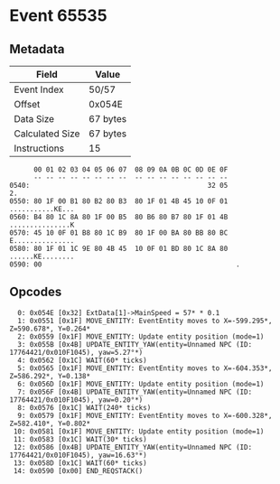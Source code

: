 # Event 65535

## Metadata

| Field           | Value    |
|-----------------|----------|
| Event Index     | 50/57    |
| Offset          | 0x054E   |
| Data Size       | 67 bytes |
| Calculated Size | 67 bytes |
| Instructions    | 15       |

```
      00 01 02 03 04 05 06 07  08 09 0A 0B 0C 0D 0E 0F
      -- -- -- -- -- -- -- --  -- -- -- -- -- -- -- --
0540:                                            32 05                2.
0550: 80 1F 00 B1 80 B2 80 B3  80 1F 01 4B 45 10 0F 01  ...........KE...
0560: B4 80 1C 8A 80 1F 00 B5  80 B6 80 B7 80 1F 01 4B  ...............K
0570: 45 10 0F 01 B8 80 1C B9  80 1F 00 BA 80 BB 80 BC  E...............
0580: 80 1F 01 1C 9E 80 4B 45  10 0F 01 BD 80 1C 8A 80  ......KE........
0590: 00                                                .               
```

## Opcodes

```
  0: 0x054E [0x32] ExtData[1]->MainSpeed = 57* * 0.1
  1: 0x0551 [0x1F] MOVE_ENTITY: EventEntity moves to X=-599.295*, Z=590.678*, Y=0.264*
  2: 0x0559 [0x1F] MOVE_ENTITY: Update entity position (mode=1)
  3: 0x055B [0x4B] UPDATE_ENTITY_YAW(entity=Unnamed NPC (ID: 17764421/0x010F1045), yaw=5.27°*)
  4: 0x0562 [0x1C] WAIT(60* ticks)
  5: 0x0565 [0x1F] MOVE_ENTITY: EventEntity moves to X=-604.353*, Z=586.292*, Y=0.138*
  6: 0x056D [0x1F] MOVE_ENTITY: Update entity position (mode=1)
  7: 0x056F [0x4B] UPDATE_ENTITY_YAW(entity=Unnamed NPC (ID: 17764421/0x010F1045), yaw=0.20°*)
  8: 0x0576 [0x1C] WAIT(240* ticks)
  9: 0x0579 [0x1F] MOVE_ENTITY: EventEntity moves to X=-600.328*, Z=582.410*, Y=0.802*
 10: 0x0581 [0x1F] MOVE_ENTITY: Update entity position (mode=1)
 11: 0x0583 [0x1C] WAIT(30* ticks)
 12: 0x0586 [0x4B] UPDATE_ENTITY_YAW(entity=Unnamed NPC (ID: 17764421/0x010F1045), yaw=16.63°*)
 13: 0x058D [0x1C] WAIT(60* ticks)
 14: 0x0590 [0x00] END_REQSTACK()
```
